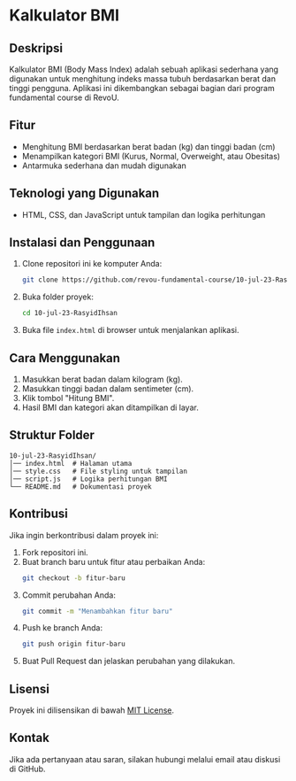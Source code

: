 # Kalkulator BMI

## Deskripsi
Kalkulator BMI (Body Mass Index) adalah sebuah aplikasi sederhana yang digunakan untuk menghitung indeks massa tubuh berdasarkan berat dan tinggi pengguna. Aplikasi ini dikembangkan sebagai bagian dari program fundamental course di RevoU.

## Fitur
- Menghitung BMI berdasarkan berat badan (kg) dan tinggi badan (cm)
- Menampilkan kategori BMI (Kurus, Normal, Overweight, atau Obesitas)
- Antarmuka sederhana dan mudah digunakan

## Teknologi yang Digunakan
- HTML, CSS, dan JavaScript untuk tampilan dan logika perhitungan

## Instalasi dan Penggunaan
1. Clone repositori ini ke komputer Anda:
   ```bash
   git clone https://github.com/revou-fundamental-course/10-jul-23-RasyidIhsan.git
   ```
2. Buka folder proyek:
   ```bash
   cd 10-jul-23-RasyidIhsan
   ```
3. Buka file `index.html` di browser untuk menjalankan aplikasi.

## Cara Menggunakan
1. Masukkan berat badan dalam kilogram (kg).
2. Masukkan tinggi badan dalam sentimeter (cm).
3. Klik tombol "Hitung BMI".
4. Hasil BMI dan kategori akan ditampilkan di layar.

## Struktur Folder
```
10-jul-23-RasyidIhsan/
│── index.html  # Halaman utama
│── style.css   # File styling untuk tampilan
│── script.js   # Logika perhitungan BMI
└── README.md   # Dokumentasi proyek
```

## Kontribusi
Jika ingin berkontribusi dalam proyek ini:
1. Fork repositori ini.
2. Buat branch baru untuk fitur atau perbaikan Anda:
   ```bash
   git checkout -b fitur-baru
   ```
3. Commit perubahan Anda:
   ```bash
   git commit -m "Menambahkan fitur baru"
   ```
4. Push ke branch Anda:
   ```bash
   git push origin fitur-baru
   ```
5. Buat Pull Request dan jelaskan perubahan yang dilakukan.

## Lisensi
Proyek ini dilisensikan di bawah [MIT License](LICENSE).

## Kontak
Jika ada pertanyaan atau saran, silakan hubungi melalui email atau diskusi di GitHub.

